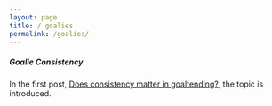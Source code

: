 ```yaml
---
layout: page
title: / goalies
permalink: /goalies/
---
```


<h5>Goalie Consistency</h5>
In the first post, <a href="https://spazznolo.github.io/2022/03/28/goalie-consistency-0.html">Does consistency matter in goaltending?</a>, the topic is introduced.
